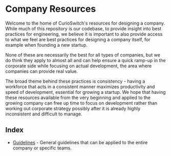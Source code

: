 # Company Resources

Welcome to the home of CurioSwitch's resources for designing a company. While much of this
repository is our codebase, to provide insight into best practices for engineering, we believe it is
important to also provide access to what we feel are best practices for designing a company itself,
for example when founding a new startup.

None of these are necessarily the best for all types of companies, but we do think they apply to
almost all and can help ensure a quick ramp-up in the corporate side while focusing on actual
development, the area where companies can provide real value.

The broad theme behind these practices is consistency - having a workforce that acts in a consistent
manner maximizes productivity and speed of development, essential for growing a startup. We hope
that having these resources available from the very beginning and applied to the growing company can
free up time to focus on development rather than working out corporate strategy possibly after it is
already highly inconsistent and difficult to manage.

## Index

- [Guidelines](./guidelines) - General guidelines that can be applied to the entire company or
specific teams.
